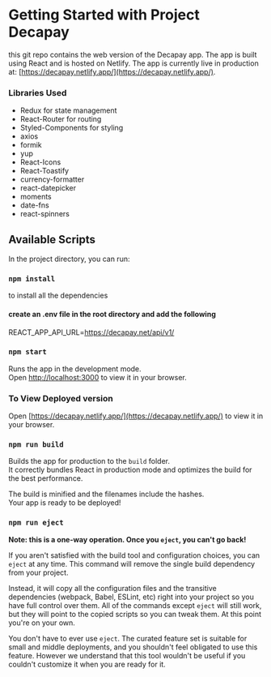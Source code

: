 # Getting Started with Project Decapay
this git repo contains the web version of the Decapay app. The app is built using React and is hosted on Netlify. The app is currently live in  production at: [https://decapay.netlify.app/](https://decapay.netlify.app/).


### Libraries Used
- Redux for state management
- React-Router for routing
- Styled-Components for styling
- axios
- formik
- yup
- React-Icons
- React-Toastify
- currency-formatter
- react-datepicker
- moments
- date-fns
- react-spinners

## Available Scripts

In the project directory, you can run:
### `npm install`
to install all the dependencies

#### create an .env file in the root directory and add the following
REACT_APP_API_URL=https://decapay.net/api/v1/

### `npm start`

Runs the app in the development mode.\
Open [http://localhost:3000](http://localhost:3000) to view it in your browser.

### To View Deployed version
Open [https://decapay.netlify.app/](https://decapay.netlify.app/) to view it in your browser.


### `npm run build`

Builds the app for production to the `build` folder.\
It correctly bundles React in production mode and optimizes the build for the best performance.

The build is minified and the filenames include the hashes.\
Your app is ready to be deployed!


### `npm run eject`

**Note: this is a one-way operation. Once you `eject`, you can't go back!**

If you aren't satisfied with the build tool and configuration choices, you can `eject` at any time. This command will remove the single build dependency from your project.

Instead, it will copy all the configuration files and the transitive dependencies (webpack, Babel, ESLint, etc) right into your project so you have full control over them. All of the commands except `eject` will still work, but they will point to the copied scripts so you can tweak them. At this point you're on your own.

You don't have to ever use `eject`. The curated feature set is suitable for small and middle deployments, and you shouldn't feel obligated to use this feature. However we understand that this tool wouldn't be useful if you couldn't customize it when you are ready for it.

